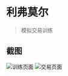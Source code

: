 # 利弗莫尔

> 模拟交易训练

## 截图

![训练页面](D:\AppGallery\Self\livermore\screenshots\训练页面.png)
![交易页面](D:\AppGallery\Self\livermore\screenshots\交易页面.png)
